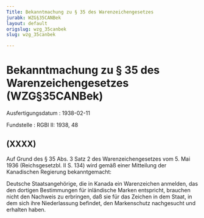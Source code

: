 ```yaml
---
Title: Bekanntmachung zu § 35 des Warenzeichengesetzes
jurabk: WZG§35CANBek
layout: default
origslug: wzg_35canbek
slug: wzg_35canbek

---
```


# Bekanntmachung zu § 35 des Warenzeichengesetzes (WZG§35CANBek)

Ausfertigungsdatum
:   1938-02-11

Fundstelle
:   RGBl II: 1938, 48

## (XXXX)

Auf Grund des § 35 Abs. 3 Satz 2 des Warenzeichengesetzes vom 5. Mai
1936 (Reichsgesetzbl. II S. 134) wird gemäß einer Mitteilung der
Kanadischen Regierung bekanntgemacht:

Deutsche Staatsangehörige, die in Kanada ein Warenzeichen anmelden,
das den dortigen Bestimmungen für inländische Marken entspricht,
brauchen nicht den Nachweis zu erbringen, daß sie für das Zeichen in
dem Staat, in dem sich ihre Niederlassung befindet, den Markenschutz
nachgesucht und erhalten haben.

